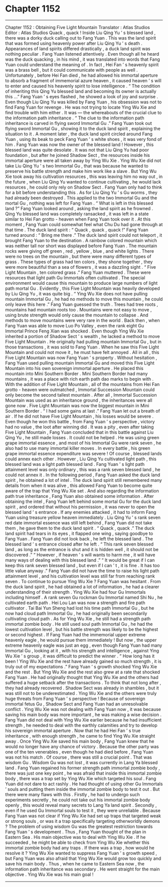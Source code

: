 
# Chapter 1152


---

Chapter 1152 : Obtaining Five Light Mountain
Translator :
Atlas Studios
Editor :
Atlas Studios
Quack , quack !
Inside Liu Qing Yu ’ s blessed land , there was a dorky duck calling out to Fang Yuan .
This was the land spirit that was formed using heavenly power after Liu Qing Yu ’ s death .
Appearances of land spirits differed drastically , a duck land spirit was nothing peculiar .
Fang Yuan listened attentively .
Even though all he heard was the duck quacking , in his mind , it was translated into words that Fang Yuan could understand the meaning of .
In fact , Hei Fan ’ s heavenly spirit was a brass bell , but it could communicate with people as well . Unfortunately , before Hei Fan died , he had allowed his immortal aperture to absorb a fragment of immemorial azure heaven , it caused heaven ’ s will to enter and caused his heavenly spirit to lose intelligence .
“ The condition of inheriting this Qing Yu blessed land and becoming its owner is actually this …” Fang Yuan ’ s eyes flashed , he showed a look of joy and surprise .
Even though Liu Qing Yu was killed by Fang Yuan , his obsession was not to find Fang Yuan for revenge . He was not trying to locate Ying Wu Xie and find trouble with him either .
It was — the whereabouts of the crucial clue to the information path inheritance .
“ The clue to the information path inheritance is carved in flying sword Immortal Gu .” Fang Yuan took out flying sword Immortal Gu , showing it to the duck land spirit , explaining the situation to it .
A moment later , the duck land spirit circled around Fang Yuan , using its beak to peck Fang Yuan ’ s white shoes , it was very fond of him .
Fang Yuan was now the owner of the blessed land !
However , this blessed land was quite desolate .
It was not that Liu Qing Yu had poor foundation , but after he joined Shadow Sect , the resources inside his immortal aperture were all taken away by Ying Wu Xie .
Ying Wu Xie did not take Liu Qing Yu ’ s two Immortal Gu , that was because he wanted to preserve his battle strength and make him work like a slave .
But Ying Wu Xie took away his cultivation resources , this was leaving him no way out , in the future , when Liu Qing Yu wanted to continue cultivating , he would lack resources , he could only rely on Shadow Sect .
Fang Yuan only had to think for a bit before understanding this .
As for Liu Qing Yu ’ s Gu worms , they had already been destroyed .
This applied to the two Immortal Gu and the mortal Gu , nothing was left for Fang Yuan .
“ What is left in this blessed land ?” Fang Yuan looked around , asking the land spirit as he frowned .
Qing Yu blessed land was completely ransacked , it was left in a state similar to Hei Fan grotto - heaven when Fang Yuan took over it .
At this moment , Fang Yuan could somewhat feel what Chu Du had gone through at that time .
The duck land spirit : “ Quack , quack , quack !”
Fang Yuan turned around : “ Bring me there .”
The duck land spirit could not teleport , it brought Fang Yuan to the destination .
A rainbow colored mountain which was neither tall nor short was displayed before Fang Yuan .
The mountain rocks were giving off green , red , yellow , blue , and white lights . There were no trees on the mountain , but there were many different types of grass . These types of grass had ten colors , they shone together , they were more beautiful than a sea of flowers , it was a dazzling sight .
“ Five Light Mountain , ten colored grass .” Fang Yuan muttered .
These were resources that light path Gu Immortals often cultivated .
The special environment would cause this mountain to produce large numbers of light path mortal Gu .
Evidently , this Five Light Mountain was heavily developed by Liu Qing Yu , it was quite big .
“ Ying Wu Xie does not have pulling mountain Immortal Gu , he had no methods to move this mountain , he could only leave this here .” Fang Yuan guessed the truth .
Trees had tree roots , mountains had mountain roots too .
Mountains were not easy to move , using brute strength would only cause the mountain to collapse .
And methods to move mountains were very rare in the world .
Back then , when Fang Yuan was able to move Luo Po Valley , even the rank eight Gu Immortal Prince Feng Xian was shocked .
Even though Ying Wu Xie inherited a portion of Shadow Sect ’ s wealth , he lacked a method to move Five Light Mountain .
He originally had pulling mountain Immortal Gu , but in those transactions , it was sold to Fang Yuan .
When he saw this Five Light Mountain and could not move it , he must have felt annoyed .
All in all , this Five Light Mountain was now Fang Yuan ’ s property .
Without hesitation , Fang Yuan used pulling mountain Immortal Gu and moved this Five Light Mountain into his own sovereign immortal aperture .
He placed this mountain into Mini Southern Border .
Mini Southern Border had many mountains , it was a place with rich earth path dao marks to begin with . With the addition of Five Light Mountain , all of the mountains from Hei Fan grotto - heaven were outmatched , Immortal Succession Mountain could only become the second tallest mountain .
After all , Immortal Succession Mountain was used as an inheritance ground , the inheritances were all gone now . Five Light Mountain was now the biggest mountain in Mini Southern Border .
“ I had some gains at last .” Fang Yuan let out a breath of air .
If he did not have Five Light Mountain , his losses would be severe .
Even though he won this battle , from Fang Yuan ’ s perspective , victory had no value , the loot after winning did .
It was a pity , even after taking Five Light Mountain , Fang Yuan concluded that in this battle against Liu Qing Yu , he still made losses .
It could not be helped .
He was using green grape immortal essence , and most of his Immortal Gu were rank seven , he also had to use many immortal killer moves .
In every battle , his green grape immortal essence expenditure was severe !
Of course , blessed lands could annex each other .
However , Liu Qing Yu cultivated light path , this blessed land was a light path blessed land . Fang Yuan ’ s light path attainment level was only ordinary , this was a rank seven blessed land , he could not annex it .
In the following period , Fang Yuan asked the duck land spirit , he obtained a lot of intel .
The duck land spirit still remembered many details from when it was alive , this allowed Fang Yuan to become quite aware of the trap that Ying Wu Xie set .
And also regarding the information path true inheritance , Fang Yuan also obtained some information .
After obtaining the intel , Fang Yuan left behind some mortal Gu for the duck land spirit , and ordered that without his permission , it was never to open the blessed land ’ s entrance . If any enemies attacked , it had to inform Fang Yuan using treasure yellow heaven immediately .
Liu Qing Yu ’ s rank seven red date immortal essence was still left behind , Fang Yuan did not take them , he gave them to the duck land spirit .
“ Quack , quack .” The duck land spirit had tears in its eyes , it flapped one wing , saying goodbye to Fang Yuan .
Fang Yuan did not look back , he left the blessed land .
The blessed land ’ s entrance closed after he left .
“ This rank seven blessed land , as long as the entrance is shut and it is hidden well , it should not be discovered .”
“ However , if heaven ’ s will wants to harm me , it will have many ways of dealing with this blessed land .”
“ It would be great if I can keep this rank seven blessed land , but even if I can ’ t , it is fine . It has too little value anyway .”
Fang Yuan did not have the time to raise his light path attainment level , and his cultivation level was still far from reaching rank seven .
To continue to pursue Ying Wu Xie ?
Fang Yuan was hesitant .
From the duck land spirit , he had obtained a lot of information , he had a clearer understanding of their strength .
Ying Wu Xie had four Gu Immortals including himself . A rank seven Gu rockman Gu Immortal named Shi Nu , he cultivated earth path . Hei Lou Lan was now a strength and fire path cultivator . Tai Bai Yun Sheng had lost his time path Immortal Gu , but he now had cloud path Immortal Gu , he had originally been secondarily cultivating cloud path .
As for Ying Wu Xie , he still had a strength path immortal zombie body . He still used soul path Immortal Gu , he had the lowest cultivation level , but his battle strength was likely to be the highest or second highest .
If Fang Yuan had the immemorial upper extreme heavenly eagle , he would pursue them immediately !
But now , the upper extreme heavenly eagle was just an egg , even though Fang Yuan had many Immortal Gu , looking at it , with his strength and intelligence , against Ying Wu Xie ’ s group , it was difficult to predict the winner .
“ How long has it been ! Ying Wu Xie and the rest have already gained so much strength , it is truly out of my expectations .”
Fang Yuan ’ s growth shocked Ying Wu Xie and the rest . But Ying Wu Xie and the rest also grew at a rate that shocked Fang Yuan .
He had originally thought that Ying Wu Xie and the others had suffered a huge setback after the transactions . To think that not long after , they had already recovered .
Shadow Sect was already in shambles , but it was still not to be underestimated .
Ying Wu Xie and the others were truly huge threats from Fang Yuan ’ s perspective !
Because of sovereign immortal fetus Gu , Shadow Sect and Fang Yuan had an unresolvable conflict .
Ying Wu Xie was not dealing with Fang Yuan now , it was because saving his main body was more important , he was making a wise decision .
Fang Yuan did not deal with Ying Wu Xie earlier because he had insufficient strength , he needed to deal with the earthly calamities and try to develop his sovereign immortal aperture .
Now that he had Hei Fan ’ s true inheritance , with enough strength , he came to find Ying Wu Xie straight away .
Once Ying Wu Xie saved his main body , Fang Yuan knew that he would no longer have any chance of victory . Because the other party was one of the ten venerables , even though he had died before , Fang Yuan was not his match .
Of course , there was still a crucial point .
That was wisdom Gu .
Wisdom Gu was not lost , it was currently in Lang Ya blessed land . Fang Yuan regained his former strength path immortal zombie body , there was just one key point , he was afraid that inside this immortal zombie body , there was a trap set by Ying Wu Xie which targeted his soul .
Fang Yuan did not dare to act rashly .
He had thought of using other Gu Immortals ’ souls and putting them inside the immortal zombie body to test it out .
But there were many flaws with this .
Firstly , he had to undergo such experiments secretly , he could not take out his immortal zombie body openly , this would reveal many secrets to Lang Ya land spirit .
Secondly , even if he used Gu Immortal souls to test it , they were unreliable . Because Fang Yuan was not clear if Ying Wu Xie had set up traps that targeted weak or strong souls , or was it a trap specifically targeting otherworldly demons ?
The problem of using wisdom Gu was the greatest restriction towards Fang Yuan ’ s development .
Thus , Fang Yuan thought of the plan in Eastern Sea .
His main objective was to deal with Ying Wu Xie .
If he succeeded , he might be able to check from Ying Wu Xie whether this immortal zombie body had any traps . If there was a trap , how would he resolve it ?
Ying Wu Xie wanted to suppress Fang Yuan ’ s growth speed , but Fang Yuan was also afraid that Ying Wu Xie would grow too quickly and save his main body .
Thus , when he came to Eastern Sea now , the information path inheritance was secondary .
He went straight for the main objective .
Ying Wu Xie was his main goal !

---

